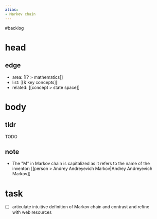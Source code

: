 ```yaml
---
alias:
- Markov chain
---
```

#backlog 

# head
## edge
- area: [[? > mathematics]]
- list: [[& key concepts]]
- related: [[concept > state space]]

# body
## tldr
TODO

## note
- The "M" in Markov chain is capitalized as it refers to the name of the inventor: [[person > Andrey Andreyevich Markov|Andrey Andreyevich Markov]]

# task
- [ ] articulate intuitive definition of Markov chain and contrast and refine with web resources